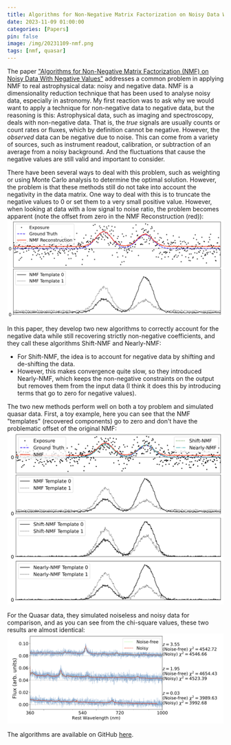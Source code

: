 ```yaml
---
title: Algorithms for Non-Negative Matrix Factorization on Noisy Data With Negative Values - Notes on Green et al. 2023
date: 2023-11-09 01:00:00
categories: [Papers]
pin: false
image: /img/20231109-nmf.png
tags: [nmf, quasar]
---
```


The paper ["Algorithms for Non-Negative Matrix Factorization (NMF) on Noisy Data With Negative Values"](https://arxiv.org/abs/2311.04855) addresses a common problem in applying NMF to real astrophysical data: noisy and negative data. NMF is a dimensionality reduction technique that has been used to analyse noisy data, especially in astronomy. My first reaction was to ask why we would want to apply a technique for non-negative data to negative data, but the reasoning is this: Astrophysical data, such as imaging and spectroscopy, deals with non-negative data. That is, the _true_ signals are usually counts or count rates or fluxes, which by definition cannot be negative. However, the _observed_ data can be negative due to noise. This can come from a variety of sources, such as instrument readout, calibration, or subtraction of an average from a noisy background. And the fluctuations that cause the negative values are still valid and important to consider. 

There have been several ways to deal with this problem, such as weighting or using Monte Carlo analysis to determine the optimal solution. However, the problem is that these methods still do not take into account the negativity in the data matrix. One way to deal with this is to truncate the negative values to 0 or set them to a very small positive value. However, when looking at data with a low signal to noise ratio, the problem becomes apparent (note the offset from zero in the NMF Reconstruction (red)):
<img src="/img/2023arXiv231104855G-Fig1.png" alt="Paper Figure 1"/>

In this paper, they develop two new algorithms to correctly account for the negative data while still recovering strictly non-negative coefficients, and they call these algorithms Shift-NMF and Nearly-NMF:
- For Shift-NMF, the idea is to account for negative data by shifting and de-shifting the data.
- However, this makes convergence quite slow, so they introduced Nearly-NMF, which keeps the non-negative constraints on the output but removes them from the input data (I think it does this by introducing terms that go to zero for negative values).

The two new methods perform well on both a toy problem and simulated quasar data. First, a toy example, here you can see that the NMF "templates" (recovered components) go to zero and don't have the problematic offset of the original NMF:
<img src="/img/2023arXiv231104855G-Fig3.png" alt="Paper Figure 3"/>

For the Quasar data, they simulated noiseless and noisy data for comparison, and as you can see from the chi-square values, these two results are almost identical:
<img src="/img/2023arXiv231104855G-Fig7.png" alt="Paper Figure 7"/>

The algorithms are available on GitHub [here](https://github.com/dylanagreen/nearly_nmf).
